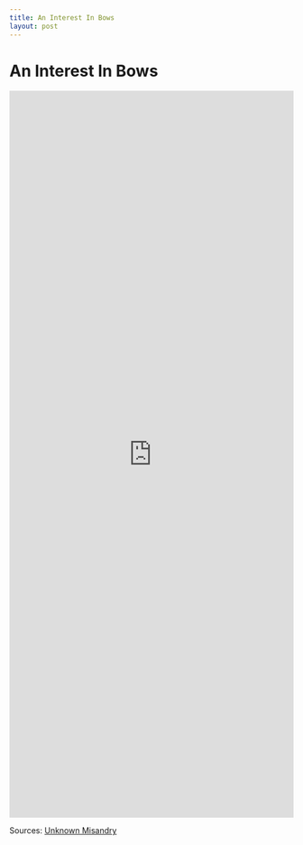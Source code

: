 ```yaml
---
title: An Interest In Bows
layout: post
---
```

# An Interest In Bows
<iframe width="100%" height="33%" sandbox="allow-same-origin allow-scripts allow-popups" title="Researching Anna (made with Spreaker)" src="https://video.ploud.jp/videos/embed/c96a07c3-b4e5-4a99-a0ce-a3606a0dd217" frameborder="0" allowfullscreen></iframe>

Sources:
[Unknown Misandry](https://unknownmisandry.blogspot.com/2016/02/anne-marie-boeglin-17-year-old-serial.html)
